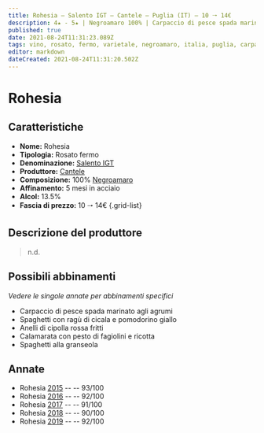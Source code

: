 ```yaml
---
title: Rohesia – Salento IGT – Cantele – Puglia (IT) – 10 🠒 14€
description: 4★ - 5★ | Negroamaro 100% | Carpaccio di pesce spada marinato agli agrumi – Spaghetti con ragù di cicala e pomodorino giallo – Anelli di cipolla rossa fritti – Calamarata con pesto di fagiolini e ricotta – Spaghetti alla granseola
published: true
date: 2021-08-24T11:31:23.089Z
tags: vino, rosato, fermo, varietale, negroamaro, italia, puglia, carpaccio di pesce spada marinato agli agrumi, spaghetti con ragù di cicala e pomodorino giallo, anelli di cipolla rossa fritti, calamarata con pesto di fagiolini e ricotta, spaghetti alla granseola, 10 🠒 14€, 5 stelle
editor: markdown
dateCreated: 2021-08-24T11:31:20.502Z
---
```


# Rohesia

## Caratteristiche
- **Nome:** Rohesia
- **Tipologia:** Rosato fermo
- **Denominazione:** [Salento IGT](/denominazioni/Italia/Puglia/IGT/Salento)
- **Produttore:** [Cantele](/produttori/Italia/Puglia/Cantele) 
- **Composizione:** 100% [Negroamaro](/vitigni/Italia/bacca-nera/negroamaro)
- **Affinamento:** 5 mesi in acciaio
- **Alcol:** 13.5%
- **Fascia di prezzo:** 10 🠒 14€
{.grid-list}

## Descrizione del produttore

> n.d.

## Possibili abbinamenti
*Vedere le singole annate per abbinamenti specifici*

- Carpaccio di pesce spada marinato agli agrumi
- Spaghetti con ragù di cicala e pomodorino giallo
- Anelli di cipolla rossa fritti
- Calamarata con pesto di fagiolini e ricotta
- Spaghetti alla granseola

## Annate
- Rohesia [2015](vini/Italia/Puglia/Cantele/Rohesia/2015) -- <span class="star-5"></span> -- 93/100
- Rohesia [2016](vini/Italia/Puglia/Cantele/Rohesia/2016) -- <span class="star-5"></span> -- 92/100
- Rohesia [2017](vini/Italia/Puglia/Cantele/Rohesia/2017) -- <span class="star-5"></span> -- 91/100
- Rohesia [2018](vini/Italia/Puglia/Cantele/Rohesia/2018) -- <span class="star-4"></span> -- 90/100
- Rohesia [2019](vini/Italia/Puglia/Cantele/Rohesia/2019) -- <span class="star-5"></span> -- 92/100

